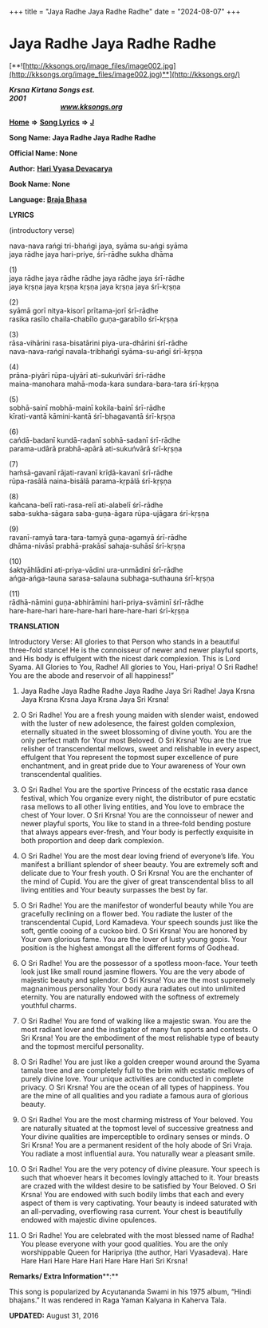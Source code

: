 +++
title = "Jaya Radhe Jaya Radhe Radhe"
date = "2024-08-07"
+++

# Jaya Radhe Jaya Radhe Radhe
[**![http://kksongs.org/image_files/image002.jpg](http://kksongs.org/image_files/image002.jpg)**](http://kksongs.org/)

**_Krsna Kirtana Songs est. 2001_**                                                                                                                                                 **_www.kksongs.org_**

**[Home](http://kksongs.org/)** **⇒** **[Song Lyrics](http://kksongs.org/lyrics.html)** **⇒** **[J](http://kksongs.org/songs/song_j.html)**

**Song Name: Jaya Radhe Jaya Radhe Radhe**

**Official Name: None**

**Author:** [**Hari Vyasa Devacarya**](http://kksongs.org/authors/list/harivyasadeva.html)

**Book Name: None**

**Language: [Braja Bhasa](http://kksongs.org/language/list/braja_bhasa.html)**

**LYRICS**

(introductory verse)

nava-nava rańgi tri-bhańgi jaya, syāma su-ańgi syāma  
jaya rādhe jaya hari-priye, śrī-rādhe sukha dhāma

(1)  
jaya rādhe jaya rādhe rādhe jaya rādhe jaya śrī-rādhe  
jaya kṛṣṇa jaya kṛṣṇa kṛṣṇa jaya kṛṣṇa jaya śrī-kṛṣṇa

(2)  
syāmā gorī nitya-kisorī prītama-jorī śrī-rādhe  
rasika rasīlo chaila-chabīlo guṇa-garabīlo śrī-kṛṣṇa

(3)  
rāsa-vihārini rasa-bisatārini piya-ura-dhārini śrī-rādhe  
nava-nava-rańgī navala-tribhańgī syāma-su-ańgī śrī-kṛṣṇa

(4)  
prāna-piyārī rūpa-ujyārī ati-sukuńvārī śrī-rādhe  
maina-manohara mahā-moda-kara sundara-bara-tara śrī-kṛṣṇa

(5)  
sobhā-sainī mobhā-mainī kokila-bainī śrī-rādhe  
kīrati-vantā kāmini-kantā śrī-bhagavantā śrī-kṛṣṇa

(6)  
cańdā-badanī kundā-raḍanī sobhā-sadanī śrī-rādhe  
parama-udārā prabhā-apārā ati-sukuńvārā śrī-kṛṣṇa

(7)  
haḿsā-gavanī rājati-ravanī krīḍā-kavanī śrī-rādhe  
rūpa-rasālā naina-bisālā parama-kṛpālā śrī-kṛṣṇa

(8)  
kañcana-belī rati-rasa-relī ati-alabelī śrī-rādhe  
saba-sukha-sāgara saba-guṇa-āgara rūpa-ujāgara śrī-kṛṣṇa

(9)  
ravanī-ramyā tara-tara-tamyā guṇa-agamyā śrī-rādhe  
dhāma-nivāsī prabhā-prakāsī sahaja-suhāsī śrī-kṛṣṇa

(10)  
śaktyāhlādini ati-priya-vādini ura-unmādini śrī-rādhe  
ańga-ańga-tauna sarasa-salauna subhaga-suthauna śrī-kṛṣṇa

(11)  
rādhā-nāmini guṇa-abhirāmini hari-priya-svāminī śrī-rādhe  
hare-hare-hari hare-hare-hari hare-hare-hari śrī-kṛṣṇa

**TRANSLATION**

Introductory Verse: All glories to that Person who stands in a beautiful three-fold stance! He is the connoisseur of newer and newer playful sports, and His body is effulgent with the nicest dark complexion. This is Lord Syama. All Glories to You, Radhe! All glories to You, Hari-priya! O Sri Radhe! You are the abode and reservoir of all happiness!”

1) Jaya Radhe Jaya Radhe Radhe Jaya Radhe Jaya Sri Radhe! Jaya Krsna Jaya Krsna Krsna Jaya Krsna Jaya Sri Krsna!

2) O Sri Radhe! You are a fresh young maiden with slender waist, endowed with the luster of new adolesence, the fairest golden complexion, eternally situated in the sweet blossoming of divine youth. You are the only perfect math for Your most Beloved. O Sri Krsna! You are the true relisher of transcendental mellows, sweet and relishable in every aspect, effulgent that You represent the topmost super excellence of pure enchantment, and in great pride due to Your awareness of Your own transcendental qualities.

3) O Sri Radhe! You are the sportive Princess of the ecstatic rasa dance festival, which You organize every night, the distributor of pure ecstatic rasa mellows to all other living entities, and You love to embrace the chest of Your lover. O Sri Krsna! You are the connoisseur of newer and newer playful sports, You like to stand in a three-fold bending posture that always appears ever-fresh, and Your body is perfectly exquisite in both proportion and deep dark complexion.

4) O Sri Radhe! You are the most dear loving friend of everyone’s life. You manifest a brilliant splendor of sheer beauty. You are extremely soft and delicate due to Your fresh youth. O Sri Krsna! You are the enchanter of the mind of Cupid. You are the giver of great transcendental bliss to all living entities and Your beauty surpasses the best by far.

5) O Sri Radhe! You are the manifestor of wonderful beauty while You are gracefully reclining on a flower bed. You radiate the luster of the transcendental Cupid, Lord Kamadeva. Your speech sounds just like the soft, gentle cooing of a cuckoo bird. O Sri Krsna! You are honored by Your own glorious fame. You are the lover of lusty young gopis. Your position is the highest amongst all the different forms of Godhead.

6) O Sri Radhe! You are the possessor of a spotless moon-face. Your teeth look just like small round jasmine flowers. You are the very abode of majestic beauty and splendor. O Sri Krsna! You are the most supremely magnanimous personality Your body aura radiates out into unlimited eternity. You are naturally endowed with the softness of extremely youthful charms.

7) O Sri Radhe! You are fond of walking like a majestic swan. You are the most radiant lover and the instigator of many fun sports and contests. O Sri Krsna! You are the embodiment of the most relishable type of beauty and the topmost merciful personality.

8) O Sri Radhe! You are just like a golden creeper wound around the Syama tamala tree and are completely full to the brim with ecstatic mellows of purely divine love. Your unique activities are conducted in complete privacy. O Sri Krsna! You are the ocean of all types of happiness. You are the mine of all qualities and you radiate a famous aura of glorious beauty.

9) O Sri Radhe! You are the most charming mistress of Your beloved. You are naturally situated at the topmost level of successive greatness and Your divine qualities are imperceptible to ordinary senses or minds. O Sri Krsna! You are a permanent resident of the holy abode of Sri Vraja. You radiate a most influential aura. You naturally wear a pleasant smile.

10) O Sri Radhe! You are the very potency of divine pleasure. Your speech is such that whoever hears it becomes lovingly attached to it. Your breasts are crazed with the wildest desire to be satisfied by Your Beloved. O Sri Krsna! You are endowed with such bodily limbs that each and every aspect of them is very captivating. Your beauty is indeed saturated with an all-pervading, overflowing rasa current. Your chest is beautifully endowed with majestic divine opulences.

11) O Sri Radhe! You are celebrated with the most blessed name of Radha! You please everyone with your good qualities. You are the only worshippable Queen for Haripriya (the author, Hari Vyasadeva). Hare Hare Hari Hare Hare Hari Hare Hare Hari Sri Krsna!

**Remarks/ Extra Information****:**

This song is popularized by Acyutananda Swami in his 1975 album, “Hindi bhajans.” It was rendered in Raga Yaman Kalyana in Kaherva Tala.

**UPDATED:** August 31, 2016